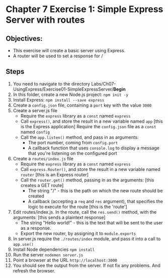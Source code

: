 # Chapter 7 Exercise 1: Simple Express Server with routes
## Objectives:
* This exercise will create a basic server using Express.
* A router will be used to set a response for /
## Steps
1. You need to navigate to the directory Labs/Ch07-UsingExpress/Exercise01-SimpleExpressServer/__Begin__
1. In this folder, create a new Node.js project: `npm init -y`
1. Install Express: `npm install --save express`
1. Create a `config.json` file, containing a `port` key with the value `3000`
1. Create a server.js file
    - Require the `express` library as a `const` named `express`
    - Call `express()`, and store the result in a new variable named `app` [this is the Express application]
 Require the `config.json` file as a `const` named `config`
    - Call the `app.listen()` method, and pass in as arguments:
        - The port number, coming from `config.port`
        - A callback function that uses `console.log` to display a message that you're listening on the configured port
1. Create a `routes/index.js` file
    - Require the `express` library as a `const` named `express`
    - Call `express.Router()`, and store the result in a new variable named `router` [this is an Express router]
    - Call the `router.get()` method, passing in as the arguments: [this creates a GET route]
        - The string "/" - this is the path on which the new route should be created
        - A callback (accepting a `req` and `res` argument), that specifies the logic to execute for the route [this is the 'route']
1. Edit routes/index.js. In the route, call the `res.send()` method, with the arguments: [this sends a plaintext response]
    - The string "Hello world!" - this is the text that will be sent to the user as a response.
    - Export the new router, by assigning it to `module.exports`
1. In server.js require the `./routes/index` module, and pass it into a call to `app.use()`
1. Install Node dependencies `npm install`
1. Run the server `nodemon server.js`
1. Point a browser at the URL `http://localhost:3000`
1. You should see the output from the server. If not fix any problems. And refresh the browser.
